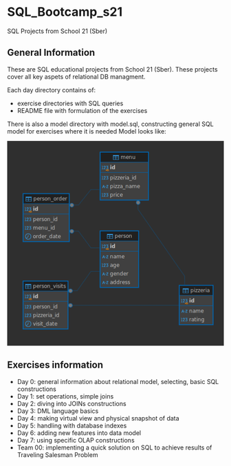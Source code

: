 # SQL_Bootcamp_s21
SQL Projects from School 21 (Sber)

## General Information

These are SQL educational projects from School 21 (Sber). These projects cover all key aspets of relational DB managment.

Each day directory contains of:
- exercise directories with SQL queries
- README file with formulation of the exercises

There is also a model directory with model.sql, constructing general SQL model for exercises where it is needed
Model looks like:

![model](model/model.png)

## Exercises information

- Day 0: general information about relational model, selecting, basic SQL constructions
- Day 1: set operations, simple joins
- Day 2: diving into JOINs constructions
- Day 3: DML language basics
- Day 4: making virtual view and physical snapshot of data 
- Day 5: handling with database indexes 
- Day 6: adding new features into data model 
- Day 7: using specific OLAP constructions
- Team 00: implementing a quick solution on SQL to achieve results of Traveling Salesman Problem

